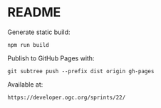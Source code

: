 # README

Generate static build:

`npm run build`

Publish to GitHub Pages with:

`git subtree push --prefix dist origin gh-pages`

Available at:

`https://developer.ogc.org/sprints/22/`